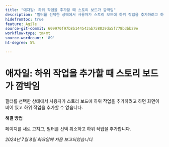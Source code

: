 ```yaml
---
title: "애자일: 하위 작업을 추가할 때 스토리 보드가 깜박임"
description: "필터를 선택한 상태에서 사용자가 스토리 보드에 하위 작업을 추가하려고 하면 화면이 비어 있고 하위 작업을 추가할 수 없습니다."
hidefromtoc: true
feature: Agile
source-git-commit: 609970f97b8b144543ab758039da5f778b3bb29e
workflow-type: tm+mt
source-wordcount: '89'
ht-degree: 5%

---
```



# 애자일: 하위 작업을 추가할 때 스토리 보드가 깜박임

필터를 선택한 상태에서 사용자가 스토리 보드에 하위 작업을 추가하려고 하면 화면이 비어 있고 하위 작업을 추가할 수 없습니다.

**해결 방법**

페이지를 새로 고치고, 필터를 선택 취소하고 하위 작업을 추가합니다.

_2024년 7월 8일 화요일에 처음 보고되었습니다._
